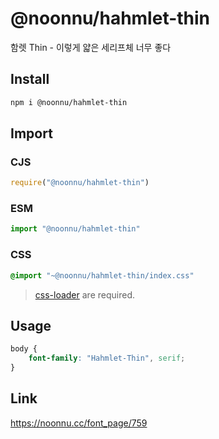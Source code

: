 # @noonnu/hahmlet-thin
함렛 Thin - 이렇게 얇은 세리프체 너무 좋다

## Install
```sh
npm i @noonnu/hahmlet-thin
```
## Import
### CJS
```js
require("@noonnu/hahmlet-thin")
```
### ESM
```js
import "@noonnu/hahmlet-thin"
```
### CSS 
```css
@import "~@noonnu/hahmlet-thin/index.css"
```
> [css-loader](https://github.com/webpack-contrib/css-loader) are required.

## Usage
```css
body {
    font-family: "Hahmlet-Thin", serif;
}
```

## Link
https://noonnu.cc/font_page/759